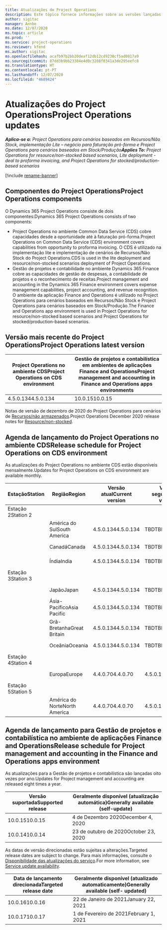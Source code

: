 ```yaml
---
title: Atualizações do Project Operations
description: Este tópico fornece informações sobre as versões lançadas do Dynamics 365 Project Operations.
author: sigitac
manager: Annbe
ms.date: 12/07/2020
ms.topic: article
ms.prod: ''
ms.service: project-operations
ms.reviewer: kfend
ms.author: sigitac
ms.openlocfilehash: acafb97b2bb20deaf12db12cd9238cf5ad0817a9
ms.sourcegitcommit: 87dd3b9bb23384e4d0c3208f0341a3de295eefc8
ms.translationtype: HT
ms.contentlocale: pt-PT
ms.lasthandoff: 12/07/2020
ms.locfileid: "4689424"
---
```

# <a name="project-operations-updates"></a><span data-ttu-id="d4a6d-103">Atualizações do Project Operations</span><span class="sxs-lookup"><span data-stu-id="d4a6d-103">Project Operations updates</span></span>

<span data-ttu-id="d4a6d-104">_**Aplica-se a:** Project Operations para cenários baseados em Recursos/Não Stock, implementação Lite – negócio para faturação pró-forma e Project Operations para cenários baseados em Stock/Produção_</span><span class="sxs-lookup"><span data-stu-id="d4a6d-104">_**Applies To:** Project Operations for resource/non-stocked based scenarios, Lite deployment - deal to proforma invoicing, and Project Operations for stocked/production-based scenarios_</span></span>

[!include [rename-banner](~/includes/cc-data-platform-banner.md)]

## <a name="project-operations-components"></a><span data-ttu-id="d4a6d-105">Componentes do Project Operations</span><span class="sxs-lookup"><span data-stu-id="d4a6d-105">Project Operations components</span></span>

<span data-ttu-id="d4a6d-106">O Dynamics 365 Project Operations consiste de dois componentes:</span><span class="sxs-lookup"><span data-stu-id="d4a6d-106">Dynamics 365 Project Operations consists of two components:</span></span>

- <span data-ttu-id="d4a6d-107">Project Operations no ambiente Common Data Service (CDS) cobre capacidades desde a oportunidade até à faturação pró-forma.</span><span class="sxs-lookup"><span data-stu-id="d4a6d-107">Project Operations on Common Data Service (CDS) environment covers capabilities from opportunity to proforma invoicing.</span></span> <span data-ttu-id="d4a6d-108">O CDS é utilizado na implementação lite e implementação de cenários de Recursos/Não Stock do Project Operations.</span><span class="sxs-lookup"><span data-stu-id="d4a6d-108">CDS is used in the lite deployment and resource/non-stocked scenarios deployment of Project Operations.</span></span>
- <span data-ttu-id="d4a6d-109">Gestão de projetos e contabilidade no ambiente Dynamics 365 Finance cobre as capacidades de gestão de despesas, a contabilidade de projetos e o reconhecimento de receitas.</span><span class="sxs-lookup"><span data-stu-id="d4a6d-109">Project management and accounting in the Dynamics 365 Finance environment covers expense management capabilities, project accounting, and revenue recognition.</span></span> <span data-ttu-id="d4a6d-110">O ambiente da aplicação Finance and Operations é utilizado no Project Operations para cenários baseados em Recursos/Não Stock e Project Operations para cenários baseados em Stock/Produção.</span><span class="sxs-lookup"><span data-stu-id="d4a6d-110">The Finance and Operations app environment is used in Project Operations for resource/non-stocked based scenarios and Project Operations for stocked/production-based scenarios.</span></span>

## <a name="project-operations-latest-version"></a><span data-ttu-id="d4a6d-111">Versão mais recente do Project Operations</span><span class="sxs-lookup"><span data-stu-id="d4a6d-111">Project Operations latest version</span></span>

| <span data-ttu-id="d4a6d-112">Project Operations no ambiente CDS</span><span class="sxs-lookup"><span data-stu-id="d4a6d-112">Project Operations on CDS environment</span></span> | <span data-ttu-id="d4a6d-113">Gestão de projetos e contabilística em ambientes de aplicações Finance and Operations</span><span class="sxs-lookup"><span data-stu-id="d4a6d-113">Project management and accounting in Finance and Operations apps environments</span></span> |
| --- | --- |
| <span data-ttu-id="d4a6d-114">4.5.0.134</span><span class="sxs-lookup"><span data-stu-id="d4a6d-114">4.5.0.134</span></span> | <span data-ttu-id="d4a6d-115">10.0.15</span><span class="sxs-lookup"><span data-stu-id="d4a6d-115">10.0.15</span></span> |

<span data-ttu-id="d4a6d-116">Notas de versão de dezembro de 2020 do Project Operations para cenários de [Recursos/não armazenados](whats-new-dec-2020-resource-based.md).</span><span class="sxs-lookup"><span data-stu-id="d4a6d-116">Project Operations December 2020 release notes for [Resource/non-stocked](whats-new-dec-2020-resource-based.md).</span></span>

## <a name="release-schedule-for-project-operations-on-cds-environment"></a><span data-ttu-id="d4a6d-117">Agenda de lançamento do Project Operations no ambiente CDS</span><span class="sxs-lookup"><span data-stu-id="d4a6d-117">Release schedule for Project Operations on CDS environment</span></span>

<span data-ttu-id="d4a6d-118">As atualizações do Project Operations no ambiente CDS estão disponíveis mensalmente.</span><span class="sxs-lookup"><span data-stu-id="d4a6d-118">Updates for Project Operations on CDS environment are available monthly.</span></span> 

| <span data-ttu-id="d4a6d-119">Estação</span><span class="sxs-lookup"><span data-stu-id="d4a6d-119">Station</span></span>   | <span data-ttu-id="d4a6d-120">Região</span><span class="sxs-lookup"><span data-stu-id="d4a6d-120">Region</span></span>        | <span data-ttu-id="d4a6d-121">Versão atual</span><span class="sxs-lookup"><span data-stu-id="d4a6d-121">Current version</span></span> | <span data-ttu-id="d4a6d-122">Versão seguinte</span><span class="sxs-lookup"><span data-stu-id="d4a6d-122">Next version</span></span> | <span data-ttu-id="d4a6d-123">Disponível geralmente</span><span class="sxs-lookup"><span data-stu-id="d4a6d-123">Generally available</span></span> |
|-----------|---------------|-----------------|--------------|---------------------|
| <span data-ttu-id="d4a6d-124">Estação 2</span><span class="sxs-lookup"><span data-stu-id="d4a6d-124">Station 2</span></span> |   &nbsp;      |    &nbsp;       | &nbsp;       |      &nbsp;         |
|   &nbsp;  | <span data-ttu-id="d4a6d-125">América do Sul</span><span class="sxs-lookup"><span data-stu-id="d4a6d-125">South America</span></span> |  <span data-ttu-id="d4a6d-126">4.5.0.134</span><span class="sxs-lookup"><span data-stu-id="d4a6d-126">4.5.0.134</span></span>       | <span data-ttu-id="d4a6d-127">TBD</span><span class="sxs-lookup"><span data-stu-id="d4a6d-127">TBD</span></span>     | <span data-ttu-id="d4a6d-128">08-Jan-21</span><span class="sxs-lookup"><span data-stu-id="d4a6d-128">08-Jan-21</span></span>           |
|    &nbsp; | <span data-ttu-id="d4a6d-129">Canadá</span><span class="sxs-lookup"><span data-stu-id="d4a6d-129">Canada</span></span>        |  <span data-ttu-id="d4a6d-130">4.5.0.134</span><span class="sxs-lookup"><span data-stu-id="d4a6d-130">4.5.0.134</span></span>       | <span data-ttu-id="d4a6d-131">TBD</span><span class="sxs-lookup"><span data-stu-id="d4a6d-131">TBD</span></span>     | <span data-ttu-id="d4a6d-132">08-Jan-21</span><span class="sxs-lookup"><span data-stu-id="d4a6d-132">08-Jan-21</span></span>          |
|   &nbsp;  | <span data-ttu-id="d4a6d-133">Índia</span><span class="sxs-lookup"><span data-stu-id="d4a6d-133">India</span></span>         |  <span data-ttu-id="d4a6d-134">4.5.0.134</span><span class="sxs-lookup"><span data-stu-id="d4a6d-134">4.5.0.134</span></span>       | <span data-ttu-id="d4a6d-135">TBD</span><span class="sxs-lookup"><span data-stu-id="d4a6d-135">TBD</span></span>     | <span data-ttu-id="d4a6d-136">08-Jan-21</span><span class="sxs-lookup"><span data-stu-id="d4a6d-136">08-Jan-21</span></span>           |
| <span data-ttu-id="d4a6d-137">Estação 3</span><span class="sxs-lookup"><span data-stu-id="d4a6d-137">Station 3</span></span>  |      &nbsp;   |     &nbsp;      |     &nbsp;   |      &nbsp;         |
|   &nbsp;  | <span data-ttu-id="d4a6d-138">Japão</span><span class="sxs-lookup"><span data-stu-id="d4a6d-138">Japan</span></span>         |  <span data-ttu-id="d4a6d-139">4.5.0.134</span><span class="sxs-lookup"><span data-stu-id="d4a6d-139">4.5.0.134</span></span>       | <span data-ttu-id="d4a6d-140">TBD</span><span class="sxs-lookup"><span data-stu-id="d4a6d-140">TBD</span></span>     | <span data-ttu-id="d4a6d-141">15-Jan-21</span><span class="sxs-lookup"><span data-stu-id="d4a6d-141">15-Jan-21</span></span>           |
|   &nbsp;  | <span data-ttu-id="d4a6d-142">Ásia-Pacífico</span><span class="sxs-lookup"><span data-stu-id="d4a6d-142">Asia Pacific</span></span>  |  <span data-ttu-id="d4a6d-143">4.5.0.134</span><span class="sxs-lookup"><span data-stu-id="d4a6d-143">4.5.0.134</span></span>       | <span data-ttu-id="d4a6d-144">TBD</span><span class="sxs-lookup"><span data-stu-id="d4a6d-144">TBD</span></span>     | <span data-ttu-id="d4a6d-145">15-Jan-21</span><span class="sxs-lookup"><span data-stu-id="d4a6d-145">15-Jan-21</span></span>           |
|   &nbsp;  | <span data-ttu-id="d4a6d-146">Grã-Bretanha</span><span class="sxs-lookup"><span data-stu-id="d4a6d-146">Great Britain</span></span> |  <span data-ttu-id="d4a6d-147">4.5.0.134</span><span class="sxs-lookup"><span data-stu-id="d4a6d-147">4.5.0.134</span></span>       | <span data-ttu-id="d4a6d-148">TBD</span><span class="sxs-lookup"><span data-stu-id="d4a6d-148">TBD</span></span>     | <span data-ttu-id="d4a6d-149">15-Jan-21</span><span class="sxs-lookup"><span data-stu-id="d4a6d-149">15-Jan-21</span></span>           |
|   &nbsp;  | <span data-ttu-id="d4a6d-150">Oceânia</span><span class="sxs-lookup"><span data-stu-id="d4a6d-150">Oceania</span></span>       |  <span data-ttu-id="d4a6d-151">4.5.0.134</span><span class="sxs-lookup"><span data-stu-id="d4a6d-151">4.5.0.134</span></span>       | <span data-ttu-id="d4a6d-152">TBD</span><span class="sxs-lookup"><span data-stu-id="d4a6d-152">TBD</span></span>     | <span data-ttu-id="d4a6d-153">15-Jan-21</span><span class="sxs-lookup"><span data-stu-id="d4a6d-153">15-Jan-21</span></span>           |
| <span data-ttu-id="d4a6d-154">Estação 4</span><span class="sxs-lookup"><span data-stu-id="d4a6d-154">Station 4</span></span> |     &nbsp;    |     &nbsp;      |     &nbsp;   |      &nbsp;         |
|   &nbsp;  | <span data-ttu-id="d4a6d-155">Europa</span><span class="sxs-lookup"><span data-stu-id="d4a6d-155">Europe</span></span>        |  <span data-ttu-id="d4a6d-156">4.4.0.70</span><span class="sxs-lookup"><span data-stu-id="d4a6d-156">4.4.0.70</span></span>       | <span data-ttu-id="d4a6d-157">4.5.0.134</span><span class="sxs-lookup"><span data-stu-id="d4a6d-157">4.5.0.134</span></span>     | <span data-ttu-id="d4a6d-158">11-dez-20</span><span class="sxs-lookup"><span data-stu-id="d4a6d-158">11-Dec-20</span></span>           |
| <span data-ttu-id="d4a6d-159">Estação 5</span><span class="sxs-lookup"><span data-stu-id="d4a6d-159">Station 5</span></span> |     &nbsp;    |     &nbsp;      |     &nbsp;   |      &nbsp;         |
|   &nbsp;  | <span data-ttu-id="d4a6d-160">América do Norte</span><span class="sxs-lookup"><span data-stu-id="d4a6d-160">North America</span></span> |  <span data-ttu-id="d4a6d-161">4.4.0.70</span><span class="sxs-lookup"><span data-stu-id="d4a6d-161">4.4.0.70</span></span>       | <span data-ttu-id="d4a6d-162">4.5.0.134</span><span class="sxs-lookup"><span data-stu-id="d4a6d-162">4.5.0.134</span></span>     | <span data-ttu-id="d4a6d-163">18-dez-20</span><span class="sxs-lookup"><span data-stu-id="d4a6d-163">18-Dec-20</span></span>           |

## <a name="release-schedule-for-project-management-and-accounting-in-the-finance-and-operations-apps-environment"></a><span data-ttu-id="d4a6d-164">Agenda de lançamento para Gestão de projetos e contabilística no ambiente de aplicações Finance and Operations</span><span class="sxs-lookup"><span data-stu-id="d4a6d-164">Release schedule for Project management and accounting in the Finance and Operations apps environment</span></span>

<span data-ttu-id="d4a6d-165">As atualizações para a Gestão de projetos e contabilística são lançadas oito vezes por ano.</span><span class="sxs-lookup"><span data-stu-id="d4a6d-165">Updates for Project management and accounting are released eight times a year.</span></span>

| <span data-ttu-id="d4a6d-166">Versão suportada</span><span class="sxs-lookup"><span data-stu-id="d4a6d-166">Supported release</span></span> | <span data-ttu-id="d4a6d-167">Geralmente disponível (atualização automática)</span><span class="sxs-lookup"><span data-stu-id="d4a6d-167">Generally available (self-update)</span></span> |
| --- | --- |
| <span data-ttu-id="d4a6d-168">10.0.15</span><span class="sxs-lookup"><span data-stu-id="d4a6d-168">10.0.15</span></span> | <span data-ttu-id="d4a6d-169">4 de Dezembro 2020</span><span class="sxs-lookup"><span data-stu-id="d4a6d-169">December 4, 2020</span></span> |
| <span data-ttu-id="d4a6d-170">10.0.14</span><span class="sxs-lookup"><span data-stu-id="d4a6d-170">10.0.14</span></span> | <span data-ttu-id="d4a6d-171">23 de outubro de 2020</span><span class="sxs-lookup"><span data-stu-id="d4a6d-171">October 23, 2020</span></span> |

<span data-ttu-id="d4a6d-172">As datas de versão direcionadas estão sujeitas a alterações.</span><span class="sxs-lookup"><span data-stu-id="d4a6d-172">Targeted release dates are subject to change.</span></span> <span data-ttu-id="d4a6d-173">Para mais informações, consulte o [Disponibilidade das atualizações do serviço](https://docs.microsoft.com/dynamics365/fin-ops-core/fin-ops/get-started/public-preview-releases?toc=/dynamics365/finance/toc.json).</span><span class="sxs-lookup"><span data-stu-id="d4a6d-173">For more information, see [Service update availability](https://docs.microsoft.com/dynamics365/fin-ops-core/fin-ops/get-started/public-preview-releases?toc=/dynamics365/finance/toc.json).</span></span>

| <span data-ttu-id="d4a6d-174">Data de lançamento direcionada</span><span class="sxs-lookup"><span data-stu-id="d4a6d-174">Targeted release date</span></span> | <span data-ttu-id="d4a6d-175">Geralmente disponível (atualizado automaticamente)</span><span class="sxs-lookup"><span data-stu-id="d4a6d-175">Generally available (self- updated)</span></span> |
| --- | --- |
| <span data-ttu-id="d4a6d-176">10.0.16</span><span class="sxs-lookup"><span data-stu-id="d4a6d-176">10.0.16</span></span> | <span data-ttu-id="d4a6d-177">22 de Janeiro de 2021</span><span class="sxs-lookup"><span data-stu-id="d4a6d-177">January 22, 2021</span></span> |
| <span data-ttu-id="d4a6d-178">10.0.17</span><span class="sxs-lookup"><span data-stu-id="d4a6d-178">10.0.17</span></span> | <span data-ttu-id="d4a6d-179">1 de Fevereiro de 2021</span><span class="sxs-lookup"><span data-stu-id="d4a6d-179">February 1, 2021</span></span> |

